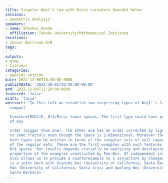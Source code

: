 ```yaml
---
title: Singular Weyl's law with Ricci curvature bounded below
sessions:
- Geometric Analysis
speakers:
- name: Shouhei Honda
  affiliation: Tohoku University/Mathematical Institute
locations:
- Junior Ballroom A/B
tags:
- ''
outputs:
- HTML
- Calendar
categories:
- special-session
date: 2022-12-06T10:30:00-0800
publishDate: '2022-10-01T10:00:00-08:00'
end: 2022-12-06T11:20:00-0800
featured: 'false'
draft: 'false'
abstract: 'In this talk we establish two surprising types of Weyl''s laws for some
  compact

  $\mathrm{RCD}(K, N)$/Ricci limit spaces. The first type could have power growth
  of any

  order (bigger than one). The other one has an order corrected by logarithm similar
  to some fractals even though the space is 2-dimensional. Moreover the limits in
  both types can be written in terms of the singular sets of null capacities, instead
  of the regular sets. These are the first examples with such features for $\mathrm{RCD}(K,
  N)$ spaces. Our results depends crucially on analyzing and developing important
  properties of the examples constructed by Pan-Wei. Of independent interest, this
  also allows us to provide a counterexample to a conjecture by Cheeger-Colding. This
  is a joint work with Xianzhe Dai (University of California, Santa Barbara), Jiayin
  Pan (University of California, Santa Cruz) and Guofang Wei (University of California,
  Santa Barbara).'
---
```

